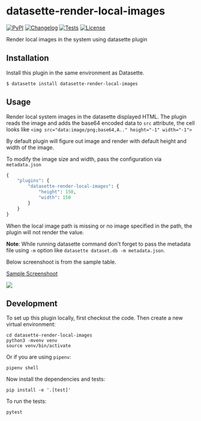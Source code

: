 # datasette-render-local-images

[![PyPI](https://img.shields.io/pypi/v/datasette-render-local-images.svg)](https://pypi.org/project/datasette-render-local-images/)
[![Changelog](https://img.shields.io/github/v/release/kracekumar/datasette-render-local-images?include_prereleases&label=changelog)](https://github.com/kracekumar/datasette-render-local-images/releases)
[![Tests](https://github.com/kracekumar/datasette-render-local-images/workflows/Test/badge.svg)](https://github.com/kracekumar/datasette-render-local-images/actions?query=workflow%3ATest)
[![License](https://img.shields.io/badge/license-Apache%202.0-blue.svg)](https://github.com/kracekumar/datasette-render-local-images/blob/main/LICENSE)

Render local images in the system using datasette plugin

## Installation

Install this plugin in the same environment as Datasette.

    $ datasette install datasette-render-local-images

## Usage

Render local system images in the datasette displayed HTML.
The plugin reads the image and adds the base64 encoded data to `src` attribute,
the cell looks like `<img src="data:image/png;base64,A.." height="-1" width="-1">`

By default plugin will figure out image and render with
default height and width of the image.

To modify the image size and width, pass the configuration via `metadata.json`

``` python
{
    "plugins": {
        "datasette-render-local-images": {
            "height": 150,
            "width": 150
        }
    }
}
```

When the local image path is missing or no image specified in the path,
the plugin will not render the value.

**Note**: While running datasette command don't forget to pass the metadata file
using `-m` option like `datasette dataset.db -m metadata.json`.

Below screenshoot is from the sample table.

[Sample Screenshoot](https://github.com/kracekumar/datasette-render-local-images/blob/main/sample.png)

![](https://github.com/kracekumar/datasette-render-local-images/blob/main/sample.png)

## Development

To set up this plugin locally, first checkout the code. Then create a new virtual environment:

    cd datasette-render-local-images
    python3 -mvenv venv
    source venv/bin/activate

Or if you are using `pipenv`:

    pipenv shell

Now install the dependencies and tests:

    pip install -e '.[test]'

To run the tests:

    pytest

